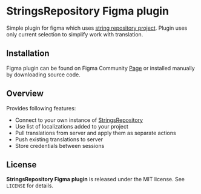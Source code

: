 StringsRepository Figma plugin
========

Simple plugin for figma which uses [string repository project](https://github.com/HereTrix/strings_repository). Plugin uses only current selection to simplify work with translation.

Installation
--------
Figma plugin can be found on Figma Community [Page](https://www.figma.com/community/plugin/1304005392835280443/strings-repository) or installed manually by downloading source code.

Overview
--------

Provides following features:

* Connect to your own instance of [StringsRepository](https://github.com/HereTrix/strings_repository)
* Use list of localizations added to your project
* Pull translations from server and apply them as separate actions
* Push existing translations to server
* Store credentials between sessions

License
-------

**StringsRepository Figma plugin** is released under the MIT license. See `LICENSE` for details.
